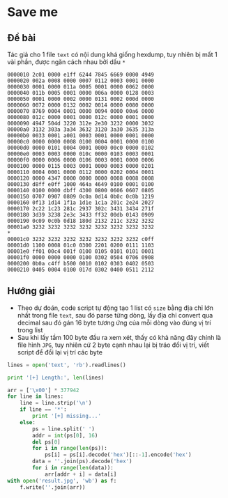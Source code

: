 # Save me
## Đề bài
Tác giả cho 1 file `text` có nội dung khá giống hexdump, tuy nhiên bị mất 1 vài phần, được ngăn cách nhau bởi dấu `*`

```
0000010 2c01 0000 e1ff 6244 7845 6669 0000 4949
0000020 002a 0008 0000 0007 0112 0003 0001 0000
0000030 0001 0000 011a 0005 0001 0000 0062 0000
0000040 011b 0005 0001 0000 006a 0000 0128 0003
0000050 0001 0000 0002 0000 0131 0002 000d 0000
0000060 0072 0000 0132 0002 0014 0000 0080 0000
0000070 8769 0004 0001 0000 0094 0000 00a6 0000
0000080 012c 0000 0001 0000 012c 0000 0001 0000
0000090 4947 504d 3220 312e 2e30 3232 0000 3032
00000a0 3132 303a 3a34 3632 3120 3a30 3635 313a
00000b0 0033 0001 a001 0003 0001 0000 0001 0000
00000c0 0000 0000 0008 0100 0004 0001 0000 0100
00000d0 0000 0101 0004 0001 0000 00c0 0000 0102
00000e0 0003 0003 0000 010c 0000 0103 0003 0001
00000f0 0000 0006 0000 0106 0003 0001 0000 0006
0000100 0000 0115 0003 0001 0000 0003 0000 0201
0000110 0004 0001 0000 0112 0000 0202 0004 0001
0000120 0000 4347 0000 0000 0000 0008 0008 0008
0000130 d8ff e0ff 1000 464a 4649 0100 0001 0100
0000140 0100 0000 dbff 4300 0800 0606 0607 0805
0000150 0707 0907 0809 0c0a 0d14 0b0c 0c0b 1219
0000160 0f13 1d14 1f1a 1d1e 1c1a 201c 2e24 2027
0000170 2c22 1c23 281c 2937 302c 3431 3434 271f
0000180 3d39 3238 2e3c 3433 ff32 00db 0143 0909
0000190 0c09 0c0b 0d18 180d 2132 211c 3232 3232
00001a0 3232 3232 3232 3232 3232 3232 3232 3232
*
00001c0 3232 3232 3232 3232 3232 3232 3232 c0ff
00001d0 1100 0008 01c0 0300 2201 0200 0111 1103
00001e0 ff01 00c4 001f 0100 0105 0101 0101 0001
00001f0 0000 0000 0000 0100 0302 0504 0706 0908
0000200 0b0a c4ff b500 0010 0102 0303 0402 0503
0000210 0405 0004 0100 017d 0302 0400 0511 2112
```
## Hướng giải
- Theo dự đoán, code script tự động tạo 1 list có `size` bằng địa chỉ lớn nhất trong file `text`, sau đó parse từng dòng, lấy địa chỉ convert qua decimal sau đó gán 16 byte tương ứng của mỗi dòng vào đúng vị trí trong list
- Sau khi lấy tầm 100 byte đầu ra xem xét, thấy có khả năng đây chính là file hình `JPG`, tuy nhiên cứ 2 byte cạnh nhau lại bị tráo đổi vị trí, viết script để đổi lại vị trí các byte

```python
lines = open('text', 'rb').readlines()

print '[+] Length:', len(lines)

arr = ['\x00'] * 377942
for line in lines:
    line = line.strip('\n')
    if line == '*':
        print '[+] missing...'
    else:
        ps = line.split(' ')
        addr = int(ps[0], 16)
        del ps[0]
        for i in range(len(ps)):
            ps[i] = ps[i].decode('hex')[::-1].encode('hex')
        data = ''.join(ps).decode('hex')
        for i in range(len(data)):
            arr[addr + i] = data[i]
with open('result.jpg', 'wb') as f:
    f.write(''.join(arr))
```